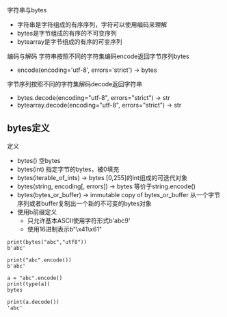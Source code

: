 字符串与bytes
- 字符串是字符组成的有序序列，字符可以使用编码来理解
- bytes是字节组成的有序的不可变序列
- bytearray是字节组成的有序的可变序列

编码与解码
字符串按照不同的字符集编码encode返回字节序列bytes
 - encode(encoding='utf-8', errors='strict') -> bytes

字节序列按照不同的字符集解码decode返回字符串
 - bytes.decode(encoding="utf-8", errors="strict") -> str
 - bytearray.decode(encoding="utf-8", errors="strict") -> str


bytes定义
---
定义
- bytes() 空bytes
- bytes(int) 指定字节的bytes，被0填充
- bytes(iterable_of_ints) -> bytes [0,255]的int组成的可迭代对象
- bytes(string, encoding[, errors]) -> bytes 等价于string.encode()
- bytes(bytes_or_buffer) -> immutable copy of bytes_or_buffer 从一个字节序列或者buffer复制出一个新的不可变的bytes对象
- 使用b前缀定义
  - 只允许基本ASCII使用字符形式b'abc9'
  - 使用16进制表示b"\x41\x61"

```
print(bytes("abc","utf8"))
b'abc'

print("abc".encode())
b'abc'

a = "abc".encode()
print(type(a))
bytes

print(a.decode())
'abc'
```  
